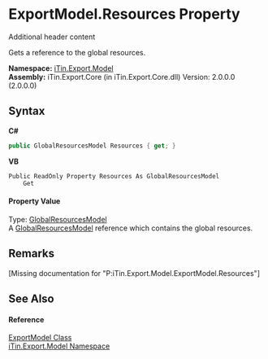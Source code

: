 # ExportModel.Resources Property 
Additional header content 

Gets a reference to the global resources.

**Namespace:**&nbsp;<a href="N_iTin_Export_Model">iTin.Export.Model</a><br />**Assembly:**&nbsp;iTin.Export.Core (in iTin.Export.Core.dll) Version: 2.0.0.0 (2.0.0.0)

## Syntax

**C#**<br />
``` C#
public GlobalResourcesModel Resources { get; }
```

**VB**<br />
``` VB
Public ReadOnly Property Resources As GlobalResourcesModel
	Get
```


#### Property Value
Type: <a href="T_iTin_Export_Model_GlobalResourcesModel">GlobalResourcesModel</a><br />A <a href="T_iTin_Export_Model_GlobalResourcesModel">GlobalResourcesModel</a> reference which contains the global resources.

## Remarks
\[Missing <remarks> documentation for "P:iTin.Export.Model.ExportModel.Resources"\]

## See Also


#### Reference
<a href="T_iTin_Export_Model_ExportModel">ExportModel Class</a><br /><a href="N_iTin_Export_Model">iTin.Export.Model Namespace</a><br />